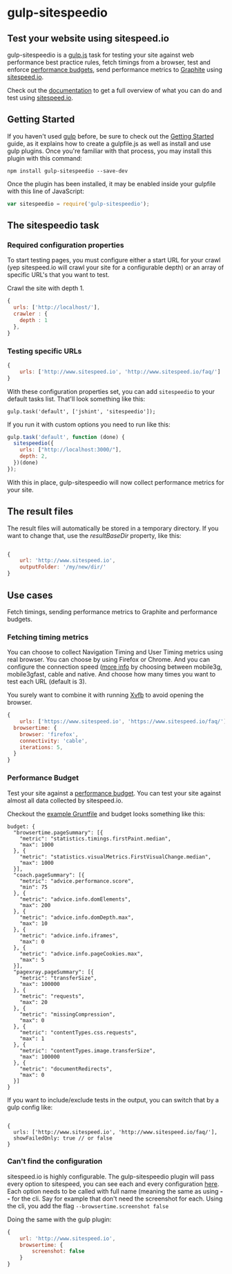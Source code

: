 # gulp-sitespeedio

## Test your website using sitespeed.io

gulp-sitespeedio is a [gulp.js](https://github.com/gulpjs/gulp) task for testing your site against web performance best practice rules, fetch timings from a browser, test and enforce [performance budgets](#performance-budget), send performance metrics to [Graphite](http://graphite.wikidot.com/) using [sitespeed.io](http://www.sitespeed.io).

Check out the [documentation](http://www.sitespeed.io/documentation/) to get a full overview of what you can do and test using [sitespeed.io](http://www.sitespeed.io).

## Getting Started

If you haven't used [gulp](http://gulpjs.com/) before, be sure to check out the [Getting Started](https://github.com/gulpjs/gulp/blob/master/docs/getting-started.md) guide, as it explains how to create a gulpfile.js as well as install and use gulp plugins. Once you're familiar with that process, you may install this plugin with this command:

```shell
npm install gulp-sitespeedio --save-dev
```

Once the plugin has been installed, it may be enabled inside your gulpfile with this line of JavaScript:

```js
var sitespeedio = require('gulp-sitespeedio');
```

## The sitespeedio task

### Required configuration properties

To start testing pages, you must configure either a start URL for your crawl (yep sitespeed.io will crawl your site for a configurable depth) or an array of specific URL's that you want to test.

Crawl the site with depth 1.
```javascript
{
  urls: ['http://localhost/'],
  crawler : {
    depth : 1
  },
}
```

### Testing specific URLs
```javascript
{
	urls: ['http://www.sitespeed.io', 'http://www.sitespeed.io/faq/']
}
```

With these configuration properties set, you can add `sitespeedio` to your default tasks list. That'll look something like this:

    gulp.task('default', ['jshint', 'sitespeedio']);

If you run it with custom options you need to run like this:

```javascript
gulp.task('default', function (done) {
  sitespeedio({
    urls: ["http://localhost:3000/"],
    depth: 2,
  })(done)
});
```

With this in place, gulp-sitespeedio will now collect performance metrics for your site.

## The result files
The result files will automatically be stored in a temporary directory. If you want to change that, use
the *resultBaseDir* property, like this:

```javascript

{
	url: 'http://www.sitespeed.io',
	outputFolder: '/my/new/dir/'
}
```

## Use cases
Fetch timings, sending performance metrics to Graphite and performance budgets.

### Fetching timing metrics

You can choose to collect Navigation Timing and User Timing metrics using real browser. You can choose by using Firefox or Chrome. And you can configure the connection speed ([more info](http://www.sitespeed.io/documentation/#connectionspeed) by choosing between mobile3g, mobile3gfast, cable and native. And choose how many times you want to test each URL (default is 3).

You surely want to combine it with running [Xvfb](https://gist.github.com/nwinkler/f0928740e7ae0e7477dd) to avoid opening the browser.

```javascript
{
	urls: ['https://www.sitespeed.io', 'https://www.sitespeed.io/faq/'],
  browsertime: {
    browser: 'firefox',
    connectivity: 'cable',
    iterations: 5,
  }
}
```

### Performance Budget
Test your site against a [performance budget](http://timkadlec.com/2013/01/setting-a-performance-budget/). You can test your site against almost all data collected by sitespeed.io.

Checkout the [example Gruntfile]() and budget looks something like this:

```
budget: {
  "browsertime.pageSummary": [{
    "metric": "statistics.timings.firstPaint.median",
    "max": 1000
  }, {
    "metric": "statistics.visualMetrics.FirstVisualChange.median",
    "max": 1000
  }],
  "coach.pageSummary": [{
    "metric": "advice.performance.score",
    "min": 75
  }, {
    "metric": "advice.info.domElements",
    "max": 200
  }, {
    "metric": "advice.info.domDepth.max",
    "max": 10
  }, {
    "metric": "advice.info.iframes",
    "max": 0
  }, {
    "metric": "advice.info.pageCookies.max",
    "max": 5
  }],
  "pagexray.pageSummary": [{
    "metric": "transferSize",
    "max": 100000
  }, {
    "metric": "requests",
    "max": 20
  }, {
    "metric": "missingCompression",
    "max": 0
  }, {
    "metric": "contentTypes.css.requests",
    "max": 1
  }, {
    "metric": "contentTypes.image.transferSize",
    "max": 100000
  }, {
    "metric": "documentRedirects",
    "max": 0
  }]
}
```

If you want to include/exclude tests in the output, you can switch that by a gulp config like:

```

{
  urls: ['http://www.sitespeed.io', 'http://www.sitespeed.io/faq/'],
  showFailedOnly: true // or false
}
```


### Can't find the configuration

sitespeed.io is highly configurable. The gulp-sitespeedio plugin will pass every option to sitespeed, you can see each and every configuration [here](). Each option needs to be called with full name (meaning the same as using **--** for the cli. Say for example that don't need the screenshot for each. Using the cli, you add the flag <code>--browsertime.screenshot false</code>

Doing the same with the gulp plugin:
```javascript
{
	url: 'http://www.sitespeed.io',
	browsertime: {
        screenshot: false
    }
}
```
